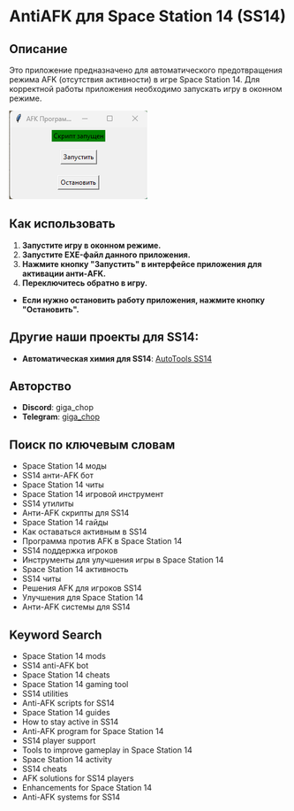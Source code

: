 # AntiAFK для Space Station 14 (SS14)

## Описание

Это приложение предназначено для автоматического предотвращения режима AFK (отсутствия активности) в игре Space Station 14. Для корректной работы приложения необходимо запускать игру в оконном режиме.

![Интерфейс программы Anti-AFK](interface.PNG)

## Как использовать

1. **Запустите игру в оконном режиме.**
2. **Запустите EXE-файл данного приложения.**
3. **Нажмите кнопку "Запустить" в интерфейсе приложения для активации анти-AFK.**
4. **Переключитесь обратно в игру.**

* **Если нужно остановить работу приложения, нажмите кнопку "Остановить".**

## Другие наши проекты для SS14:

- **Автоматическая химия для SS14**: [AutoTools SS14](https://github.com/gigachop/SS14_AntiAFK?tab=readme-ov-file)

## Авторство

- **Discord**: giga_chop
- **Telegram**: [giga_chop](https://t.me/giga_chop)

## Поиск по ключевым словам

- Space Station 14 моды
- SS14 анти-AFK бот
- Space Station 14 читы
- Space Station 14 игровой инструмент
- SS14 утилиты
- Анти-AFK скрипты для SS14
- Space Station 14 гайды
- Как оставаться активным в SS14
- Программа против AFK в Space Station 14
- SS14 поддержка игроков
- Инструменты для улучшения игры в Space Station 14
- Space Station 14 активность
- SS14 читы
- Решения AFK для игроков SS14
- Улучшения для Space Station 14
- Анти-AFK системы для SS14

## Keyword Search
- Space Station 14 mods
- SS14 anti-AFK bot
- Space Station 14 cheats
- Space Station 14 gaming tool
- SS14 utilities
- Anti-AFK scripts for SS14
- Space Station 14 guides
- How to stay active in SS14
- Anti-AFK program for Space Station 14
- SS14 player support
- Tools to improve gameplay in Space Station 14
- Space Station 14 activity
- SS14 cheats
- AFK solutions for SS14 players
- Enhancements for Space Station 14
- Anti-AFK systems for SS14
